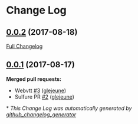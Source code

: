 # Change Log

## [0.0.2](https://github.com/G-Corp/vice/tree/0.0.2) (2017-08-18)
[Full Changelog](https://github.com/G-Corp/vice/compare/0.0.1...0.0.2)

## [0.0.1](https://github.com/G-Corp/vice/tree/0.0.1) (2017-08-17)
**Merged pull requests:**

- Webvtt [\#3](https://github.com/G-Corp/vice/pull/3) ([glejeune](https://github.com/glejeune))
- Sulfure PR [\#2](https://github.com/G-Corp/vice/pull/2) ([glejeune](https://github.com/glejeune))



\* *This Change Log was automatically generated by [github_changelog_generator](https://github.com/skywinder/Github-Changelog-Generator)*